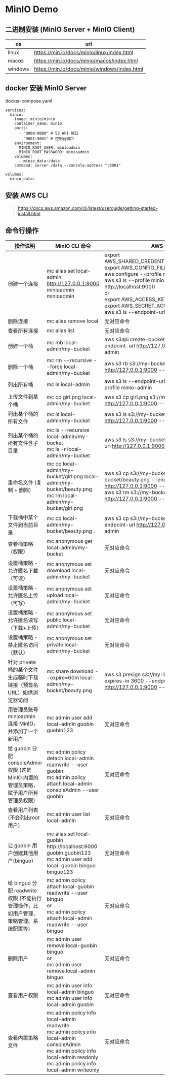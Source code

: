 # MinIO Demo

## 二进制安装 (MinIO Server + MinIO Client)

| os      | url                                          |
| ------- | -------------------------------------------- |
| linux   | https://min.io/docs/minio/linux/index.html   |
| macos   | https://min.io/docs/minio/macos/index.html   |
| windows | https://min.io/docs/minio/windows/index.html |

## docker 安装 MinIO Server

docker-compose.yaml

```
services:
  minio:
    image: minio/minio
    container_name: minio
    ports:
      - "9000:9000" # S3 API 端口
      - "9001:9001" # 控制台端口
    environment:
      MINIO_ROOT_USER: minioadmin
      MINIO_ROOT_PASSWORD: minioadmin
    volumes:
      - minio_data:/data
    command: server /data --console-address ":9001"

volumes:
  minio_data:
```

## 安装 AWS CLI

> https://docs.aws.amazon.com/cli/latest/userguide/getting-started-install.html

## 命令行操作

| 操作说明                                                                               | MinIO CLI 命令                                                                                                                                                                               | AWS CLI 命令                                                                                                                                                                                                                                                                                                                                                     |
| -------------------------------------------------------------------------------------- | -------------------------------------------------------------------------------------------------------------------------------------------------------------------------------------------- | ---------------------------------------------------------------------------------------------------------------------------------------------------------------------------------------------------------------------------------------------------------------------------------------------------------------------------------------------------------------- |
| 创建一个连接                                                                           | mc alias set local-admin http://127.0.0.1:9000 minioadmin minioadmin                                                                                                                         | export AWS_SHARED_CREDENTIALS_FILE=.aws/credentials <br> export AWS_CONFIG_FILE=.aws/config <br> aws configure --profile minio-admin <br> aws s3 ls --profile minio-admin --endpoint-url http://localhost:9000 <br> or <br> export AWS_ACCESS_KEY_ID=minioadmin <br> export AWS_SECRET_ACCESS_KEY=minioadmin <br> aws s3 ls --endpoint-url http://localhost:9000 |
| 删除连接                                                                               | mc alias remove local                                                                                                                                                                        | 无对应命令                                                                                                                                                                                                                                                                                                                                                       |
| 查看所有连接                                                                           | mc alias list                                                                                                                                                                                | 无对应命令                                                                                                                                                                                                                                                                                                                                                       |
| 创建一个桶                                                                             | mc mb local-admin/my-bucket                                                                                                                                                                  | aws s3api create-bucket --bucket my-bucket --endpoint-url http://127.0.0.1:9000 --profile minio-admin                                                                                                                                                                                                                                                            |
| 删除一个桶                                                                             | mc rm --recursive --force local-admin/my-bucket                                                                                                                                              | aws s3 rb s3://my-bucket --force --endpoint-url http://127.0.0.1:9000 --profile minio-admin                                                                                                                                                                                                                                                                      |
| 列出所有桶                                                                             | mc ls local-admin                                                                                                                                                                            | aws s3 ls --endpoint-url http://127.0.0.1:9000 --profile minio-admin                                                                                                                                                                                                                                                                                             |
| 上传文件到某个桶                                                                       | mc cp girl.png local-admin/my-bucket                                                                                                                                                         | aws s3 cp girl.png s3://my-bucket --endpoint-url http://127.0.0.1:9000 --profile minio-admin                                                                                                                                                                                                                                                                     |
| 列出某个桶的所有文件                                                                   | mc ls local-admin/my-bucket                                                                                                                                                                  | aws s3 ls s3://my-bucket --endpoint-url http://127.0.0.1:9000 --profile minio-admin                                                                                                                                                                                                                                                                              |
| 列出某个桶的所有文件含子目录                                                           | mc ls --recursive local-admin/my-bucket <br> mc ls -r local-admin/my-bucket                                                                                                                  | aws s3 ls s3://my-bucket --recursive --endpoint-url http://127.0.0.1:9000 --profile minio-admin                                                                                                                                                                                                                                                                  |
| 重命名文件 (复制 + 删除)                                                               | mc cp local-admin/my-bucket/girl.png local-admin/my-bucket/beauty.png <br> mc rm local-admin/my-bucket/girl.png                                                                              | aws s3 cp s3://my-bucket/girl.png s3://my-bucket/beauty.png --endpoint-url http://127.0.0.1:9000 --profile minio-admin <br> aws s3 rm s3://my-bucket/girl.png --endpoint-url http://127.0.0.1:9000 --profile minio-admin                                                                                                                                         |
| 下载桶中某个文件到当前目录                                                             | mc cp local-admin/my-bucket/beauty.png .                                                                                                                                                     | aws s3 cp s3://my-bucket/beauty.png . --endpoint-url http://127.0.0.1:9000 --profile minio-admin                                                                                                                                                                                                                                                                 |
| 查看桶策略（权限）                                                                     | mc anonymous get local-admin/my-bucket                                                                                                                                                       | 无对应命令                                                                                                                                                                                                                                                                                                                                                       |
| 设置桶策略 - 允许匿名下载（可读）                                                      | mc anonymous set download local-admin/my-bucket                                                                                                                                              | 无对应命令                                                                                                                                                                                                                                                                                                                                                       |
| 设置桶策略 - 允许匿名上传（可写）                                                      | mc anonymous set upload local-admin/my-bucket                                                                                                                                                | 无对应命令                                                                                                                                                                                                                                                                                                                                                       |
| 设置桶策略 - 允许匿名读写（下载+上传）                                                 | mc anonymous set public local-admin/my-bucket                                                                                                                                                | 无对应命令                                                                                                                                                                                                                                                                                                                                                       |
| 设置桶策略 - 禁止匿名访问（默认）                                                      | mc anonymous set private local-admin/my-bucket                                                                                                                                               | 无对应命令                                                                                                                                                                                                                                                                                                                                                       |
| 针对 private 桶的某个文件生成临时下载链接（预签名 URL）如供浏览器访问                  | mc share download --expire=60m local-admin/my-bucket/beauty.png                                                                                                                              | aws s3 presign s3://my-bucket/beauty.png --expires-in 3600 --endpoint-url http://127.0.0.1:9000 --profile minio-admin                                                                                                                                                                                                                                            |
| 用管理员账号 minioadmin 连接 MinIO，并添加了一个新用户                                 | mc admin user add local-admin guobin guobin123                                                                                                                                               | 无对应命令                                                                                                                                                                                                                                                                                                                                                       |
| 给 guobin 分配 consoleAdmin 权限 (这是 MinIO 内置的管理员策略，赋予用户所有管理员权限) | mc admin policy detach local-admin readwrite --user guobin <br> mc admin policy attach local-admin consoleAdmin --user guobin                                                                | 无对应命令                                                                                                                                                                                                                                                                                                                                                       |
| 查看用户列表 (不会列出root用户)                                                        | mc admin user list local-admin                                                                                                                                                               | 无对应命令                                                                                                                                                                                                                                                                                                                                                       |
| 让 guobin 用户创建其他用户(binguo)                                                     | mc alias set local-guobin http://localhost:9000 guobin guobin123 <br> mc admin user add local-guobin binguo binguo123                                                                        | 无对应命令                                                                                                                                                                                                                                                                                                                                                       |
| 给 binguo 分配 readwrite 权限 (不能执行管理操作，比如用户管理、策略管理、系统配置等)   | mc admin policy attach local-guobin readwrite --user binguo <br> or <br> mc admin policy attach local-admin readwrite --user binguo                                                          | 无对应命令                                                                                                                                                                                                                                                                                                                                                       |
| 删除用户                                                                               | mc admin user remove local-guobin binguo <br> or <br> mc admin user remove local-admin binguo                                                                                                | 无对应命令                                                                                                                                                                                                                                                                                                                                                       |
| 查看用户权限                                                                           | mc admin user info local-admin binguo <br> mc admin user info local-admin guobin                                                                                                             | 无对应命令                                                                                                                                                                                                                                                                                                                                                       |
| 查看内置策略文件                                                                       | mc admin policy info local-admin readwrite <br> mc admin policy info local-admin consoleAdmin <br> mc admin policy info local-admin readonly <br> mc admin policy info local-admin writeonly | 无对应命令                                                                                                                                                                                                                                                                                                                                                       |
